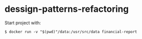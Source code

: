 # dessign-patterns-refactoring

Start project with:
```
$ docker run -v "$(pwd)"/data:/usr/src/data financial-report 
```
